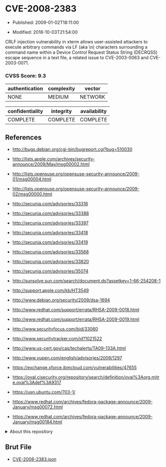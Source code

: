 # CVE-2008-2383

- Published: 2009-01-02T18:11:00

- Modified: 2018-10-03T21:54:00

CRLF injection vulnerability in xterm allows user-assisted attackers to execute arbitrary commands via LF (aka \n) characters surrounding a command name within a Device Control Request Status String (DECRQSS) escape sequence in a text file, a related issue to CVE-2003-0063 and CVE-2003-0071.

### CVSS Score: **9.3**

| authentication | complexity | vector |
| --- | --- | --- |
| NONE | MEDIUM | NETWORK |

| confidentiality | integrity | availability |
| --- | --- | --- |
| COMPLETE | COMPLETE | COMPLETE |

## References

* http://bugs.debian.org/cgi-bin/bugreport.cgi?bug=510030

* http://lists.apple.com/archives/security-announce/2009/May/msg00002.html

* http://lists.opensuse.org/opensuse-security-announce/2009-01/msg00004.html

* http://lists.opensuse.org/opensuse-security-announce/2009-02/msg00000.html

* http://secunia.com/advisories/33318

* http://secunia.com/advisories/33388

* http://secunia.com/advisories/33397

* http://secunia.com/advisories/33418

* http://secunia.com/advisories/33419

* http://secunia.com/advisories/33568

* http://secunia.com/advisories/33820

* http://secunia.com/advisories/35074

* http://sunsolve.sun.com/search/document.do?assetkey=1-66-254208-1

* http://support.apple.com/kb/HT3549

* http://www.debian.org/security/2009/dsa-1694

* http://www.redhat.com/support/errata/RHSA-2009-0018.html

* http://www.redhat.com/support/errata/RHSA-2009-0019.html

* http://www.securityfocus.com/bid/33060

* http://www.securitytracker.com/id?1021522

* http://www.us-cert.gov/cas/techalerts/TA09-133A.html

* http://www.vupen.com/english/advisories/2009/1297

* https://exchange.xforce.ibmcloud.com/vulnerabilities/47655

* https://oval.cisecurity.org/repository/search/definition/oval%3Aorg.mitre.oval%3Adef%3A9317

* https://usn.ubuntu.com/703-1/

* https://www.redhat.com/archives/fedora-package-announce/2009-January/msg00072.html

* https://www.redhat.com/archives/fedora-package-announce/2009-January/msg00184.html

<details>
<summary>About this repository</summary> 

  This repository is part of the project [Live Hack CVE](https://github.com/Live-Hack-CVE). Main website can be found [www.live-hack.org](https://www.live-hack.org) 
  
  Made by [Sn0wAlice](https://github.com/Sn0wAlice) for the people that care about security and need to have a feed of the latest CVEs. Hope you enjoy it, don't forget to star the repo and follow me on [Twitter](https://twitter.com/Sn0wAlice) and [Github](https://github.com/Sn0wAlice). And that is my [personnal website](https://www.alice-snow.me/)

  - [Home Page](https://github.com/Live-Hack-CVE)
  - [Framework](https://github.com/Live-Hack-CVE/cve-framework)
  - [CVE database](https://github.com/Live-Hack-CVE/full_database)
  - [Changelog](https://github.com/Live-Hack-CVE/Changelog)
</details>

## Brut File

* [CVE-2008-2383.json](https://raw.githubusercontent.com/Live-Hack-CVE/full_database/main/cves/2008/CVE-2008-2383.json)

